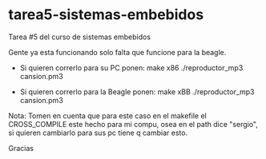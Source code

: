 tarea5-sistemas-embebidos
=========================

Tarea #5 del curso de sistemas embebidos

Gente ya esta funcionando solo falta que funcione para la beagle.

- Si quieren correrlo para su PC ponen:
make x86
./reproductor_mp3 cansion.pm3


- Si quieren correrlo para la Beagle ponen:
make xBB
./reproductor_mp3 cansion.pm3

Nota: 
Tomen en cuenta que para este caso en el makefile el CROSS_COMPILE este hecho para mi compu, osea en el path 
dice "sergio", si quieren cambiarlo para sus pc tiene q cambiar esto.

Gracias

